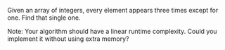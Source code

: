 
Given an array of integers, every element appears three times except for one. Find that single one.

Note:
Your algorithm should have a linear runtime complexity. Could you implement it without using extra memory?
